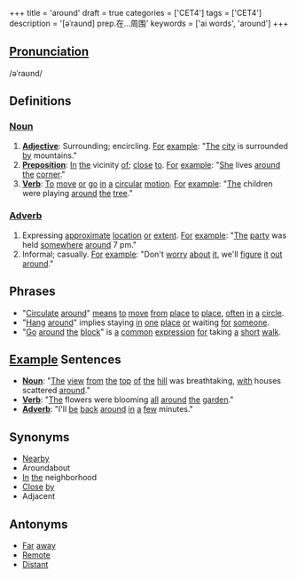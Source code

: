 +++
title = 'around'
draft = true
categories = ['CET4']
tags = ['CET4']
description = '[əˈraund] prep.在…周围'
keywords = ['ai words', 'around']
+++

## [Pronunciation](/post/pronunciation/)
/əˈraʊnd/

## Definitions
### [Noun](/post/noun/)
1. **[Adjective](/post/adjective/)**: Surrounding; encircling. [For](/post/for/) [example](/post/example/): "[The](/post/the/) [city](/post/city/) is surrounded [by](/post/by/) mountains."
2. **[Preposition](/post/preposition/)**: [In](/post/in/) [the](/post/the/) vicinity [of](/post/of/); [close](/post/close/) [to](/post/to/). [For](/post/for/) [example](/post/example/): "[She](/post/she/) lives [around](/post/around/) [the](/post/the/) [corner](/post/corner/)."
3. **[Verb](/post/verb/)**: [To](/post/to/) [move](/post/move/) [or](/post/or/) [go](/post/go/) [in](/post/in/) [a](/post/a/) [circular](/post/circular/) [motion](/post/motion/). [For](/post/for/) [example](/post/example/): "[The](/post/the/) children were playing [around](/post/around/) [the](/post/the/) [tree](/post/tree/)."

### [Adverb](/post/adverb/)
1. Expressing [approximate](/post/approximate/) [location](/post/location/) [or](/post/or/) [extent](/post/extent/). [For](/post/for/) [example](/post/example/): "[The](/post/the/) [party](/post/party/) was held [somewhere](/post/somewhere/) [around](/post/around/) 7 pm."
2. Informal; casually. [For](/post/for/) [example](/post/example/): "Don't [worry](/post/worry/) [about](/post/about/) [it](/post/it/), we'll [figure](/post/figure/) [it](/post/it/) [out](/post/out/) [around](/post/around/)."

## Phrases
- "[Circulate](/post/circulate/) [around](/post/around/)" [means](/post/means/) [to](/post/to/) [move](/post/move/) [from](/post/from/) [place](/post/place/) [to](/post/to/) [place](/post/place/), [often](/post/often/) [in](/post/in/) [a](/post/a/) [circle](/post/circle/).
- "[Hang](/post/hang/) [around](/post/around/)" implies staying [in](/post/in/) [one](/post/one/) [place](/post/place/) [or](/post/or/) waiting [for](/post/for/) [someone](/post/someone/).
- "[Go](/post/go/) [around](/post/around/) [the](/post/the/) [block](/post/block/)" is [a](/post/a/) [common](/post/common/) [expression](/post/expression/) [for](/post/for/) taking [a](/post/a/) [short](/post/short/) [walk](/post/walk/).

## [Example](/post/example/) Sentences
- **[Noun](/post/noun/)**: "[The](/post/the/) [view](/post/view/) [from](/post/from/) [the](/post/the/) [top](/post/top/) [of](/post/of/) [the](/post/the/) [hill](/post/hill/) was breathtaking, [with](/post/with/) houses scattered [around](/post/around/)."
- **[Verb](/post/verb/)**: "[The](/post/the/) flowers were blooming [all](/post/all/) [around](/post/around/) [the](/post/the/) [garden](/post/garden/)."
- **[Adverb](/post/adverb/)**: "I'll [be](/post/be/) [back](/post/back/) [around](/post/around/) [in](/post/in/) [a](/post/a/) [few](/post/few/) minutes."

## Synonyms
- [Nearby](/post/nearby/)
- Aroundabout
- [In](/post/in/) [the](/post/the/) neighborhood
- [Close](/post/close/) [by](/post/by/)
- Adjacent

## Antonyms
- [Far](/post/far/) [away](/post/away/)
- [Remote](/post/remote/)
- [Distant](/post/distant/)
